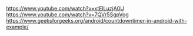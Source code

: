 https://www.youtube.com/watch?v=xtElLuzjA0U
https://www.youtube.com/watch?v=7QVr5SgpVog
https://www.geeksforgeeks.org/android/countdowntimer-in-android-with-example/

